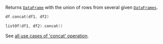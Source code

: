 [//]: # (title: concat)

<!---IMPORT org.jetbrains.kotlinx.dataframe.samples.api.Modify-->

Returns [`DataFrame`](DataFrame.md) with the union of rows from several given [`DataFrames`](DataFrame.md).

<!---FUN concatDfs-->

```kotlin
df.concat(df1, df2)
```

<dataFrame src="org.jetbrains.kotlinx.dataframe.samples.api.Modify.concatDfs.html"/>
<!---END-->

<!---FUN concatIterable-->

```kotlin
listOf(df1, df2).concat()
```

<dataFrame src="org.jetbrains.kotlinx.dataframe.samples.api.Modify.concatIterable.html"/>
<!---END-->

See [all use cases of 'concat' operation](concat.md).
